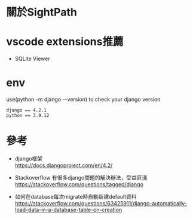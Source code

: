 # 關於SightPath


# vscode extensions推薦
* SQLite Viewer 

# env
use(python -m django --version) to check your django version
```
django == 4.2.1
python == 3.9.12
```

# 參考
- django框架  
https://docs.djangoproject.com/en/4.2/

- Stackoverflow 有很多django問題的解決辦法，受益匪淺
https://stackoverflow.com/questions/tagged/django

- 如何在database每次migrate時自動新建default資料  
https://stackoverflow.com/questions/63425911/django-automatically-load-data-in-a-database-table-on-creation


